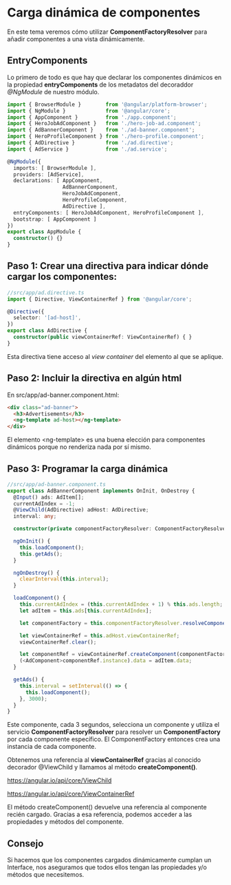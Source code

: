 # Carga dinámica de componentes

En este tema veremos cómo utilizar **ComponentFactoryResolver** para añadir componentes a una vista dinámicamente.

## EntryComponents

Lo primero de todo es que hay que declarar los componentes dinámicos en la propiedad **entryComponents** de los metadatos del decoraddor *@NgModule* de nuestro módulo.



```typescript
import { BrowserModule }        from '@angular/platform-browser';
import { NgModule }             from '@angular/core';
import { AppComponent }         from './app.component';
import { HeroJobAdComponent }   from './hero-job-ad.component';
import { AdBannerComponent }    from './ad-banner.component';
import { HeroProfileComponent } from './hero-profile.component';
import { AdDirective }          from './ad.directive';
import { AdService }            from './ad.service';

@NgModule({
  imports: [ BrowserModule ],
  providers: [AdService],
  declarations: [ AppComponent,
                  AdBannerComponent,
                  HeroJobAdComponent,
                  HeroProfileComponent,
                  AdDirective ],
  entryComponents: [ HeroJobAdComponent, HeroProfileComponent ],
  bootstrap: [ AppComponent ]
})
export class AppModule {
  constructor() {}
}
```

## Paso 1: Crear una directiva para indicar dónde cargar los componentes:

```ts
//src/app/ad.directive.ts
import { Directive, ViewContainerRef } from '@angular/core';

@Directive({
  selector: '[ad-host]',
})
export class AdDirective {
  constructor(public viewContainerRef: ViewContainerRef) { }
}
```

Esta directiva tiene acceso al *view container* del elemento al que se aplique.

## Paso 2: Incluir la directiva en algún html

En src/app/ad-banner.component.html:

```html
<div class="ad-banner">
  <h3>Advertisements</h3>
  <ng-template ad-host></ng-template>
</div>
```

El elemento &lt;ng-template> es una buena elección para componentes dinámicos porque no renderiza nada por sí mismo.

## Paso 3: Programar la carga dinámica

```ts
//src/app/ad-banner.component.ts
export class AdBannerComponent implements OnInit, OnDestroy {
  @Input() ads: AdItem[];
  currentAdIndex = -1;
  @ViewChild(AdDirective) adHost: AdDirective;
  interval: any;

  constructor(private componentFactoryResolver: ComponentFactoryResolver) { }

  ngOnInit() {
    this.loadComponent();
    this.getAds();
  }

  ngOnDestroy() {
    clearInterval(this.interval);
  }

  loadComponent() {
    this.currentAdIndex = (this.currentAdIndex + 1) % this.ads.length;
    let adItem = this.ads[this.currentAdIndex];

    let componentFactory = this.componentFactoryResolver.resolveComponentFactory(adItem.component);

    let viewContainerRef = this.adHost.viewContainerRef;
    viewContainerRef.clear();

    let componentRef = viewContainerRef.createComponent(componentFactory);
    (<AdComponent>componentRef.instance).data = adItem.data;
  }

  getAds() {
    this.interval = setInterval(() => {
      this.loadComponent();
    }, 3000);
  }
}
```

Este componente, cada 3 segundos, selecciona un componente y utiliza el servicio **ComponentFactoryResolver** para resolver un **ComponentFactory** por cada componente específico. El ComponentFactory entonces crea una instancia de cada componente.

Obtenemos una referencia al **viewContainerRef** gracias al conocido decorador @ViewChild y llamamos al método **createComponent()**.

https://angular.io/api/core/ViewChild

https://angular.io/api/core/ViewContainerRef

El método createComponent() devuelve una referencia al componente recién cargado. Gracias a esa referencia, podemos acceder a las propiedades y métodos del componente.


## Consejo

Si hacemos que los componentes cargados dinámicamente cumplan un Interface, nos aseguramos que todos ellos tengan las propiedades y/o métodos que necesitemos.
